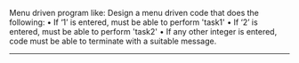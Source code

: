 Menu driven program like: Design a menu driven code that does the following: 
•	If ‘1’ is entered, must be able to perform 'task1' 
•	If ‘2’ is entered, must be able to perform 'task2'
•	If any other integer is entered, code must be able to terminate with a suitable message. 
________________________
